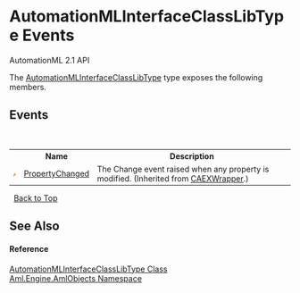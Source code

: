 # AutomationMLInterfaceClassLibType Events
AutomationML 2.1 API 

The <a href="T_Aml_Engine_AmlObjects_AutomationMLInterfaceClassLibType">AutomationMLInterfaceClassLibType</a> type exposes the following members.


## Events
&nbsp;<table><tr><th></th><th>Name</th><th>Description</th></tr><tr><td>![Public event](media/pubevent.gif "Public event")</td><td><a href="E_Aml_Engine_CAEX_CAEXWrapper_PropertyChanged">PropertyChanged</a></td><td>
The Change event raised when any property is modified.
 (Inherited from <a href="T_Aml_Engine_CAEX_CAEXWrapper">CAEXWrapper</a>.)</td></tr></table>&nbsp;
<a href="#automationmlinterfaceclasslibtype-events">Back to Top</a>

## See Also


#### Reference
<a href="T_Aml_Engine_AmlObjects_AutomationMLInterfaceClassLibType">AutomationMLInterfaceClassLibType Class</a><br /><a href="N_Aml_Engine_AmlObjects">Aml.Engine.AmlObjects Namespace</a><br />